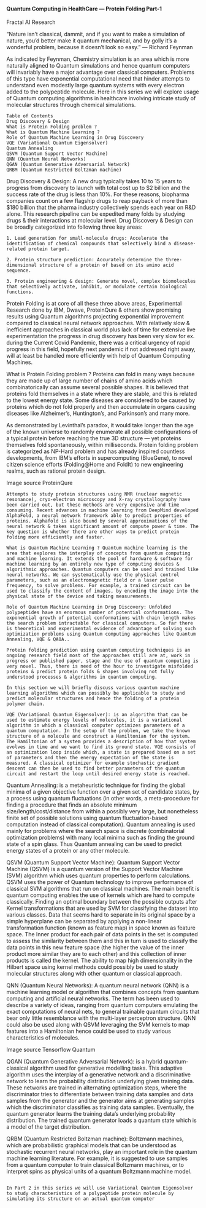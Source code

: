 #### Quantum Computing in HealthCare — Protein Folding Part-1
Fractal AI Research

“Nature isn’t classical, dammit, and if you want to make a simulation of nature, you’d better make it quantum mechanical, and by golly it’s a wonderful problem, because it doesn’t look so easy.” — Richard Feynman

As indicated by Feynman, Chemistry simulation is an area which is more naturally aligned to Quantum simulations and hence quantum computers will invariably have a major advantage over classical computers. Problems of this type have exponential computational need that hinder attempts to understand even modestly large quantum systems with every electron added to the polypeptide molecule. Here in this series we will explore usage of Quantum computing algorithms in healthcare involving intricate study of molecular structures through chemical simulations.
```
Table of Contents
Drug Discovery & Design
What is Protein Folding problem ?
What is Quantum Machine Learning ?
Role of Quantum Machine Learning in Drug Discovery
VQE (Variational Quantum Eigensolver)
Quantum Annealing
QSVM (Quantum Support Vector Machine)
QNN (Quantum Neural Networks)
QGAN (Quantum Generative Adversarial Network)
QRBM (Quantum Restricted Boltzman machine)
```

Drug Discovery & Design: A new drug typically takes 10 to 15 years to progress from discovery to launch with total cost up to $2 billion and the success rate of the drug is less than 10%. For these reasons, biopharma companies count on a few flagship drugs to reap payback of more than $180 billion that the pharma industry collectively spends each year on R&D alone. This research pipeline can be expedited many folds by studying drugs & their interactions at molecular level. Drug Discovery & Design can be broadly categorized into following three key areas:
```
1. Lead generation for small-molecule drugs: Accelerate the identification of chemical compounds that selectively bind a disease-related protein target.

2. Protein structure prediction: Accurately determine the three-dimensional structure of a protein of based on its amino acid sequence.

3. Protein engineering & design: Generate novel, complex biomolecules that selectively activate, inhibit, or modulate certain biological functions.
```
Protein Folding is at core of all these three above areas, Experimental Research done by IBM, Dwave, ProteinQure & others show promising results using Quantum algorithms projecting exponential improvement compared to classical neural network approaches. With relatively slow & inefficient approaches in classical world plus lack of time for extensive live experimentation the progress in drug discovery has been very slow for ex. during the Current Covid Pandemic, there was a critical urgency of rapid progress in this field, hopefully next pandemic if not addressed right away, will at least be handled more efficiently with help of Quantum Computing Machines.

What is Protein Folding problem ? Proteins can fold in many ways because they are made up of large number of chains of amino acids which combinatorically can assume several possible shapes. It is believed that proteins fold themselves in a state where they are stable, and this is related to the lowest energy state. Some diseases are considered to be caused by proteins which do not fold properly and then accumulate in organs causing diseases like Alzheimer’s, Huntington’s, and Parkinson’s and many more.

As demonstrated by Levinthal’s paradox, it would take longer than the age of the known universe to randomly enumerate all possible configurations of a typical protein before reaching the true 3D structure — yet proteins themselves fold spontaneously, within milliseconds. Protein folding problem is categorized as NP-Hard problem and has already inspired countless developments, from IBM’s efforts in supercomputing (BlueGene), to novel citizen science efforts (Folding@Home and FoldIt) to new engineering realms, such as rational protein design.


Image source ProteinQure
```
Attempts to study protein structures using NMR (nuclear magnetic resonance), cryo-electron microscopy and X-ray crystallography have been carried out, but these methods are very expensive and time consuming. Recent advances in machine learning from DeepMind developed AlphaFold, a neural network framework able to predict properties of proteins. Alphafold is also bound by several approximations of the neural network & takes significant amount of compute power & time. The key question is whether there are other ways to predict protein folding more efficiently and faster.

What is Quantum Machine Learning ? Quantum machine learning is the area that explores the interplay of concepts from quantum computing and machine learning. It extends the pool of hardware & software for machine learning by an entirely new type of computing devices & algorithmic approaches. Quantum computers can be used and trained like neural networks. We can systematically use the physical control parameters, such as an electromagnetic field or a laser pulse frequency, to solve problems. For example, a trained circuit can be used to classify the content of images, by encoding the image into the physical state of the device and taking measurements.

Role of Quantum Machine Learning in Drug Discovery: Unfolded polypeptides have an enormous number of potential conformations. The exponential growth of potential conformations with chain length makes the search problem intractable for classical computers. So far there is theoretical and experimental evidence of advantage of solving such optimization problems using Quantum computing approaches like Quantum Annealing, VQE & QAOA..

Protein folding prediction using quantum computing techniques is an ongoing research field most of the approaches still are at, work in progress or published paper, stage and the use of quantum computing is very novel. Thus, there is need of the hour to investigate misfolded proteins & predict protein folds & shapes involving not fully understood processes & algorithms in quantum computing.

In this section we will briefly discuss various quantum machine learning algorithms which can possibly be applicable to study and predict molecular structures and hence the folding of a protein polymer chain.

VQE (Variational Quantum Eigensolver): is an algorithm that can be used to estimate energy levels of molecules, it is a variational algorithm in which a classical computer optimizes parameters of a quantum computation. In the setup of the problem, we take the known structure of a molecule and construct a Hamiltonian for the system. The Hamiltonian of a system provides a description of how that system evolves in time and we want to find its ground state. VQE consists of an optimization loop inside which, a state is prepared based on a set of parameters and then the energy expectation of the state is measured. A classical optimizer for example stochastic gradient descent can then be used to find better parameters of the quantum circuit and restart the loop until desired energy state is reached.
```
Quantum Annealing: is a metaheuristic technique for finding the global minima of a given objective function over a given set of candidate states, by a process using quantum fluctuations (in other words, a meta-procedure for finding a procedure that finds an absolute minimum size/length/cost/distance from within a possibly very large, but nonetheless finite set of possible solutions using quantum fluctuation-based computation instead of classical computation). Quantum annealing is used mainly for problems where the search space is discrete (combinatorial optimization problems) with many local minima such as finding the ground state of a spin glass. Thus Quantum annealing can be used to predict energy states of a protein or any other molecule.

QSVM (Quantum Support Vector Machine): Quantum Support Vector Machine (QSVM) is a quantum version of the Support Vector Machine (SVM) algorithm which uses quantum properties to perform calculations. QSVM uses the power of Quantum technology to improve performance of classical SVM algorithms that run on classical machines. The main benefit is quantum computing enables the use of kernels which are hard to compute classically. Finding an optimal boundary between the possible outputs after Kernel transformations that are used by SVM for classifying the dataset into various classes. Data that seems hard to separate in its original space by a simple hyperplane can be separated by applying a non-linear transformation function (known as feature map) in space known as feature space. The Inner product for each pair of data points in the set is computed to assess the similarity between them and this in turn is used to classify the data points in this new feature space (the higher the value of the inner product more similar they are to each other) and this collection of inner products is called the kernel. The ability to map high dimensionality in the Hilbert space using kernel methods could possibly be used to study molecular structures along with other quantum or classical approach.

QNN (Quantum Neural Networks): A quantum neural network (QNN) is a machine learning model or algorithm that combines concepts from quantum computing and artificial neural networks. The term has been used to describe a variety of ideas, ranging from quantum computers emulating the exact computations of neural nets, to general trainable quantum circuits that bear only little resemblance with the multi-layer perceptron structure. QNN could also be used along with QSVM leveraging the SVM kernels to map features into a Hamiltonian hence could be used to study various characteristics of molecules.

Image source Tensorflow Quantum

QGAN (Quantum Generative Adversarial Network): is a hybrid quantum-classical algorithm used for generative modelling tasks. This adaptive algorithm uses the interplay of a generative network and a discriminative network to learn the probability distribution underlying given training data. These networks are trained in alternating optimization steps, where the discriminator tries to differentiate between training data samples and data samples from the generator and the generator aims at generating samples which the discriminator classifies as training data samples. Eventually, the quantum generator learns the training data’s underlying probability distribution. The trained quantum generator loads a quantum state which is a model of the target distribution.

QRBM (Quantum Restricted Boltzman machine): Boltzmann machines, which are probabilistic graphical models that can be understood as stochastic recurrent neural networks, play an important role in the quantum machine learning literature. For example, it is suggested to use samples from a quantum computer to train classical Boltzmann machines, or to interpret spins as physical units of a quantum Boltzmann machine model.

```

In Part 2 in this series we will use Variational Quantum Eigensolver to study characteristics of a polypeptide protein molecule by simulating its structure on an actual quantum computer
